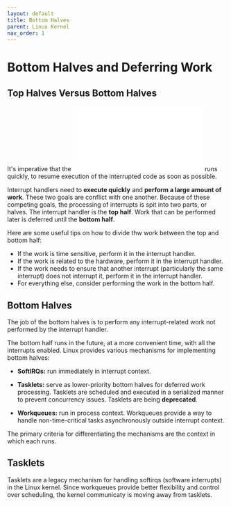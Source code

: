 ```yaml
---
layout: default
title: Bottom Halves
parent: Linux Kernel
nav_order: 1
---
```


# Bottom Halves and Deferring Work

## Top Halves Versus Bottom Halves

It's imperative that the ![interrupt handler](./interrupts.md) runs quickly, to resume execution of the interrupted code as soon as possible.

Interrupt handlers need to **execute quickly** and **perform a large amount of work**. These two goals are conflict with one another. Because of these competing goals, the processing of interrupts is spit into two parts, or halves. The interrupt handler is the **top half**. Work that can be performed later is deferred until the **bottom half**.

Here are some useful tips on how to divide thw work between the top and bottom half:

* If the work is time sensitive, perform it in the interrupt handler.
* If the work is related to the hardware, perform it in the interrupt handler.
* If the work needs to ensure that another interrupt (particularly the same interrupt) does not interrupt it, perform it in the interrupt handler.
* For everything else, consider performing the work in the bottom half.

## Bottom Halves

The job of the bottom halves is to perform any interrupt-related work not performed by the interrupt handler.

The bottom half runs in the future, at a more convenient time, with all the interrupts enabled. Linux provides various mechanisms for implementing bottom halves:

* **SoftIRQs:** run immediately in interrupt context.

* **Tasklets:** serve as lower-priority bottom halves for deferred work processing. Tasklets are scheduled and executed in a serialized manner to prevent concurrency issues. Tasklets are being **deprecated**.

* **Workqueues:** run in process context. Workqueues provide a way to handle non-time-critical tasks asynchronously outside interrupt context.

The primary criteria for differentiating the mechanisms are the context in which each runs.

## Tasklets

Tasklets are a legacy mechanism for handling softirqs (software interrupts) in the Linux kernel. Since workqueues provide better flexibility and control over scheduling, the kernel communicaty is moving away from tasklets.
